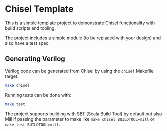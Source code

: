 # Chisel Template

This is a simple template project to demonstrate Chisel functionality with build scripts
and tooling.

The project includes a simple module (to be replaced with your design) and also have a test spec.

## Generating Verilog

Verilog code can be generated from Chisel by using the `chisel` Makefile target.

```sh
make chisel
```

Running tests can be done with:

```sh
make test
```

The project supports building with SBT (Scala Build Tool) by default but also Mill if passing the parameter to make like `make chisel BUILDTOOL=mill` or `make test BUILDTOOL=mill`.
